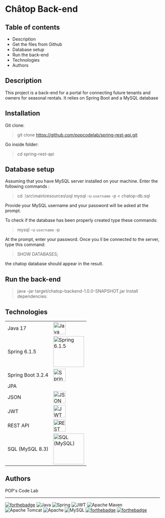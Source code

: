 # Châtop Back-end

## Table of contents

- Description
- Get the files from Github
- Database setup
- Run the back-end
- Technologies
- Authors

## Description

This project is a back-end for a portal for connecting future tenants and owners for seasonal rentals.
It relies on Spring Boot and a MySQL database

## Installation

Git clone:

> git clone https://github.com/popcodelab/spring-rest-api.git

Go inside folder:

> cd spring-rest-api

## Database setup

Assuming that you have MySQL server installed on your machine.
Enter the following commands :

>cd .\src\main\resources\sql
> mysql -u `username` -p < chatop-db.sql

Provide your MySQL username and your password will be asked at the prompt.

To check if the database has been properly created type these commands:
> mysql -u `username` -p

At the prompt, enter your password.
Once you ll be connected to the server, type this command:
> SHOW DATABASES; 

the chatop database should appear in the result.

## Run the back-end

> java -jar target/chatop-backend-1.0.0-SNAPSHOT.jar
Install dependencies:

## Technologies

<table style="border: none">
<tr style="border: none">
  <td style="border: none">Java 17</td><td style="border: none">
  <img style="height: 40px;width: 40px;" src="https://raw.github.com/popcodelab/svg-icons/main/java.svg?sanitize=true" alt="Java"></td>
</tr>
<tr style="border: none">
  <td style="border: none">Spring 6.1.5</td><td style="border: none">
  <img style="height: 100px;" src="https://raw.github.com/popcodelab/svg-icons/main/spring1.svg?sanitize=true" alt="Spring 6.1.5"></td>
</tr>
<tr style="border: none">
  <td style="border: none">Spring Boot 3.2.4</td><td style="border: none">
  <img style="height: 40px;width: 40px;" src="https://raw.github.com/popcodelab/svg-icons/main/spring.svg?sanitize=true" alt="Spring Boot 3.2.4"></td>
</tr>
<tr style="border: none"> 
  <td style="border: none" colspan="2">JPA</td>
</tr>
<tr style="border: none">
  <td style="border: none">JSON</td><td style="border: none">
  <img style="height: 40px;width: 40px;" src="https://raw.github.com/popcodelab/svg-icons/main/json5-smiley.svg?sanitize=true" alt="JSON"></td>
</tr>
<tr style="border: none">
  <td style="border: none">JWT</td>
  <td style="border: none"><img style="height: 40px;width: 40px;" src="https://raw.github.com/popcodelab/svg-icons/main/jwt.svg?sanitize=true" alt="JWT"></td>  
</tr>
<tr style="border: none">
  <td style="border: none">REST API</td>
  <td style="border: none"><img style="height: 40px;width: 40px;" src="https://raw.github.com/popcodelab/svg-icons/main/rest.svg?sanitize=true" alt="REST API"></td>
 </tr>
<tr style="border: none"> 
  <td style="border: none">SQL (MySQL 8.3)</td>
  <td style="border: none"><img style="height: 100px;" src="https://raw.github.com/popcodelab/svg-icons/main/mysql.svg?sanitize=true" alt="SQL (MySQL)"></td>
</tr>
</table>

## Authors

POP's Code Lab


<hr/>

[![forthebadge](https://forthebadge.com/images/badges/built-by-developers.svg)](https://forthebadge.com)
![Java](https://img.shields.io/badge/java-%23ED8B00.svg?style=for-the-badge&logo=openjdk&logoColor=white)
![Spring](https://img.shields.io/badge/spring-%236DB33F.svg?style=for-the-badge&logo=spring&logoColor=white)
![JWT](https://img.shields.io/badge/JWT-black?style=for-the-badge&logo=JSON%20web%20tokens)
![Apache Maven](https://img.shields.io/badge/Apache%20Maven-C71A36?style=for-the-badge&logo=Apache%20Maven&logoColor=white)
![Apache Tomcat](https://img.shields.io/badge/apache%20tomcat-%23F8DC75.svg?style=for-the-badge&logo=apache-tomcat&logoColor=black)
![Apache](https://img.shields.io/badge/apache-%23D42029.svg?style=for-the-badge&logo=apache&logoColor=white)
![MySQL](https://img.shields.io/badge/mysql-4479A1.svg?style=for-the-badge&logo=mysql&logoColor=white)
[![forthebadge](https://forthebadge.com/images/badges/uses-git.svg)](https://forthebadge.com)
[![forthebadge](https://forthebadge.com/images/badges/uses-markdown.svg)](https://forthebadge.com)

